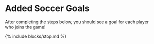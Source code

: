 # Added Soccer Goals

After completing the steps below, you should see a goal for each player who joins the game!

{% include blocks/stop.md %}
